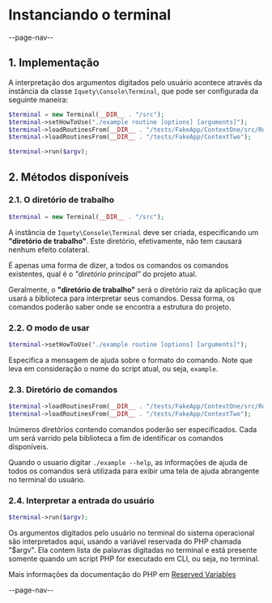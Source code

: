 # Instanciando o terminal

--page-nav--

## 1. Implementação

A interpretação dos argumentos digitados pelo usuário acontece através da instância da classe `Iquety\Console\Terminal`, que pode ser configurada da seguinte maneira:

```php
$terminal = new Terminal(__DIR__ . "/src");
$terminal->setHowToUse("./example routine [options] [arguments]");
$terminal->loadRoutinesFrom(__DIR__ . "/tests/FakeApp/ContextOne/src/Routines");
$terminal->loadRoutinesFrom(__DIR__ . "/tests/FakeApp/ContextTwo");

$terminal->run($argv);
```

## 2. Métodos disponíveis

### 2.1. O diretório de trabalho

```php
$terminal = new Terminal(__DIR__ . "/src");
```

A instância de `Iquety\Console\Terminal` deve ser criada, especificando um **"diretório de trabalho"**. Este diretório, efetivamente, não tem causará nenhum efeito colateral.

É apenas uma forma de dizer, a todos os comandos os comandos existentes, qual é o *"diretório principal"* do projeto atual.

Geralmente, o **"diretório de trabalho"** será o diretório raiz da aplicação que usará a biblioteca para interpretar seus comandos. Dessa forma, os comandos poderão saber onde se encontra a estrutura do projeto.

### 2.2. O modo de usar

```php
$terminal->setHowToUse("./example routine [options] [arguments]");
```

Especifica a mensagem de ajuda sobre o formato do comando. Note que leva em consideração
o nome do script atual, ou seja, `example`.

### 2.3. Diretório de comandos

```php
$terminal->loadRoutinesFrom(__DIR__ . "/tests/FakeApp/ContextOne/src/Routines");
$terminal->loadRoutinesFrom(__DIR__ . "/tests/FakeApp/ContextTwo");
```

Inúmeros diretórios contendo comandos poderão ser especificados. Cada um será varrido pela biblioteca a fim de identificar os comandos disponíveis.

Quando o usuario digitar `./example --help`, as informações de ajuda de todos os comandos será utilizada para exibir uma tela de ajuda abrangente no terminal do usuário.

### 2.4. Interpretar a entrada do usuário

```php
$terminal->run($argv);
```

Os argumentos digitados pelo usuário no terminal do sistema operacional são interpretados
aqui, usando a variável reservada do PHP chamada "$argv". Ela contem  lista de palavras
digitadas no terminal e está presente somente quando um script PHP for executado em CLI,
ou seja, no terminal.

Mais informações da documentação do PHP em [Reserved Variables](https://www.php.net/manual/pt_BR/reserved.variables.argv.php)

--page-nav--
